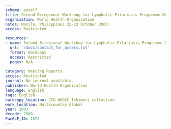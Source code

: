 ```yaml
---
schema: pacelf
title: Second Biregional Workshop for Lymphatic Filariasis Programme Managers
organization: World Health Organization
notes: Manila, Philippines 22-23 October 2003
access: Restricted

resources:
- name: Second Biregional Workshop for Lymphatic Filariasis Programme Managers
  url: '/docs/contact_for_access.txt'
  format: Hardcopy
  access: Restricted
  pages: N/A
 
category: Meeting Reports
access: Restricted
journal: No journal available.
publisher: World Health Organization
language: English 
tags: English 
hardcopy_location: JCU WHOCC Ichimori collection
work_location: Multicountry Global
year: 2003
decade: 2000
PacELF_ID: 1572
---
```

